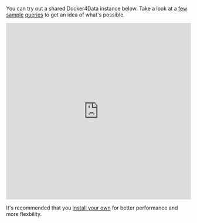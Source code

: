 <!-- 
.. title: Try It
.. slug: try-it
.. date: 2015-02-04 16:31:55 UTC-05:00
.. tags: 
.. link: 
.. description: 
.. type: text
-->

You can try out a shared Docker4Data instance below.  Take a look at a [few][]
[sample][] [queries][] to get an idea of what's possible.

  [few]: https://raw.githubusercontent.com/talos/docker4data/master/images/nyc-acris/queries/biggest-buyers.sql
  [sample]: https://raw.githubusercontent.com/talos/docker4data/master/images/nyc-acris/queries/boa-mortgages.sql
  [queries]: https://raw.githubusercontent.com/talos/docker4data/master/images/nyc-acris/queries/mortgages-through-time.sql

<iframe src="http://acris.docker4data.com:8080" frameBorder="0" style="border:0px; width:100%; height: 480px"></iframe>

It's recommended that you [install your own][] for better performance and more
flexbility.

  [install your own]: /docs
